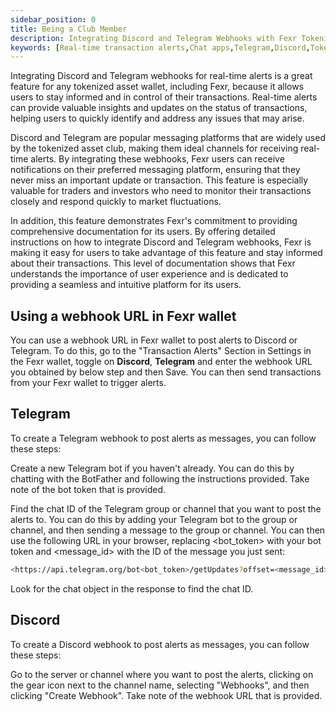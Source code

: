 ```yaml
---
sidebar_position: 0
title: Being a Club Member
description: Integrating Discord and Telegram Webhooks with Fexr Tokenized Asset Wallet.
keywords: [Real-time transaction alerts,Chat apps,Telegram,Discord,Tokenized Assets,Digital assets,Portfolio,Market movements,Informed decisions,Buying,Selling,Holding,Community,Engaging experience,Success]
---
```


Integrating Discord and Telegram webhooks for real-time alerts is a great feature for any tokenized asset wallet, including Fexr, because it allows users to stay informed and in control of their transactions. Real-time alerts can provide valuable insights and updates on the status of transactions, helping users to quickly identify and address any issues that may arise.

Discord and Telegram are popular messaging platforms that are widely used by the tokenized asset club, making them ideal channels for receiving real-time alerts. By integrating these webhooks, Fexr users can receive notifications on their preferred messaging platform, ensuring that they never miss an important update or transaction. This feature is especially valuable for traders and investors who need to monitor their transactions closely and respond quickly to market fluctuations.

In addition, this feature demonstrates Fexr's commitment to providing comprehensive documentation for its users. By offering detailed instructions on how to integrate Discord and Telegram webhooks, Fexr is making it easy for users to take advantage of this feature and stay informed about their transactions. This level of documentation shows that Fexr understands the importance of user experience and is dedicated to providing a seamless and intuitive platform for its users.

## Using a webhook URL in Fexr wallet

You can use a webhook URL in Fexr wallet to post alerts to Discord or Telegram. To do this, go to the "Transaction Alerts" Section in Settings in the Fexr wallet, toggle on **Discord**, **Telegram** and enter the webhook URL you obtained by below step and then Save. You can then send transactions from your Fexr wallet to trigger alerts.

## Telegram

To create a Telegram webhook to post alerts as messages, you can follow these steps:

Create a new Telegram bot if you haven't already. You can do this by chatting with the BotFather and following the instructions provided. Take note of the bot token that is provided.

Find the chat ID of the Telegram group or channel that you want to post the alerts to. You can do this by adding your Telegram bot to the group or channel, and then sending a message to the group or channel. You can then use the following URL in your browser, replacing <bot_token> with your bot token and <message_id> with the ID of the message you just sent:

```bash
<https://api.telegram.org/bot<bot_token>/getUpdates?offset=<message_id>>
```

Look for the chat object in the response to find the chat ID.

## Discord

To create a Discord webhook to post alerts as messages, you can follow these steps:

Go to the server or channel where you want to post the alerts, clicking on the gear icon next to the channel name, selecting "Webhooks", and then clicking "Create Webhook". Take note of the webhook URL that is provided.
